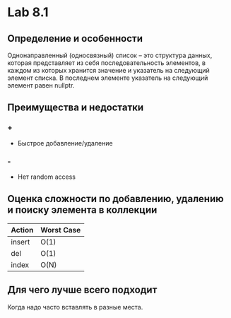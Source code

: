 # Lab 8.1

## Определение и особенности

Однонаправленный (односвязный) список – это структура данных, которая представляет из себя последовательность элементов, в каждом из которых хранится значение и указатель на следующий элемент списка. В последнем элементе указатель на следующий элемент равен nullptr.

## Преимущества и недостатки

### +

- Быстрое добавление/удаление

### -

- Нет random access

## Оценка сложности по добавлению, удалению и поиску элемента в коллекции

| Action | Worst Case |
| ------ | ---------- |
| insert | O(1)       |
| del    | O(1)       |
| index  | O(N)       |

## Для чего лучше всего подходит

Когда надо часто вставлять в разные места.
